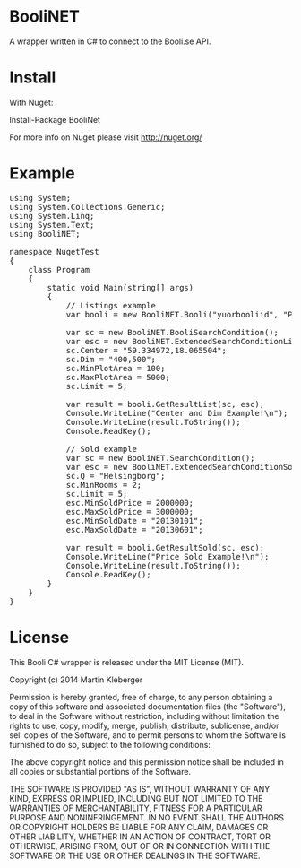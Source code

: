 BooliNET
=======

A wrapper written in C# to connect to the Booli.se API.

Install
=======

With Nuget:

Install-Package BooliNet

For more info on Nuget please visit http://nuget.org/

Example
=======
<pre>
using System;
using System.Collections.Generic;
using System.Linq;
using System.Text;
using BooliNET;

namespace NugetTest
{
    class Program
    {
        static void Main(string[] args)
        {
            // Listings example
            var booli = new BooliNET.Booli("yuorbooliid", "P8OfkdJvKOXgHj--your--booli-key--PmXpd5KZetHS");
            
            var sc = new BooliNET.BooliSearchCondition();
            var esc = new BooliNET.ExtendedSearchConditionList(); //Extended search condition, empty here
            sc.Center = "59.334972,18.065504";
            sc.Dim = "400,500";
            sc.MinPlotArea = 100;
            sc.MaxPlotArea = 5000;
            sc.Limit = 5;

            var result = booli.GetResultList(sc, esc);
            Console.WriteLine("Center and Dim Example!\n");
            Console.WriteLine(result.ToString());
            Console.ReadKey();
            
            // Sold example
            var sc = new BooliNET.SearchCondition();
            var esc = new BooliNET.ExtendedSearchConditionSold(); //Extended search condition, empty here
            sc.Q = "Helsingborg";
            sc.MinRooms = 2;
            sc.Limit = 5;
            esc.MinSoldPrice = 2000000;
            esc.MaxSoldPrice = 3000000;
            esc.MinSoldDate = "20130101";
            esc.MaxSoldDate = "20130601";

            var result = booli.GetResultSold(sc, esc);
            Console.WriteLine("Price Sold Example!\n");
            Console.WriteLine(result.ToString());
            Console.ReadKey();
        }
    }
}
</pre>
License
=======
This Booli C# wrapper is released under the MIT License (MIT).

Copyright (c) 2014 Martin Kleberger

Permission is hereby granted, free of charge, to any person obtaining a copy of this software and associated documentation files (the "Software"), to deal in the Software without restriction, including without limitation the rights to use, copy, modify, merge, publish, distribute, sublicense, and/or sell copies of the Software, and to permit persons to whom the Software is furnished to do so, subject to the following conditions:

The above copyright notice and this permission notice shall be included in all copies or substantial portions of the Software.

THE SOFTWARE IS PROVIDED "AS IS", WITHOUT WARRANTY OF ANY KIND, EXPRESS OR IMPLIED, INCLUDING BUT NOT LIMITED TO THE WARRANTIES OF MERCHANTABILITY, FITNESS FOR A PARTICULAR PURPOSE AND NONINFRINGEMENT. IN NO EVENT SHALL THE AUTHORS OR COPYRIGHT HOLDERS BE LIABLE FOR ANY CLAIM, DAMAGES OR OTHER LIABILITY, WHETHER IN AN ACTION OF CONTRACT, TORT OR OTHERWISE, ARISING FROM, OUT OF OR IN CONNECTION WITH THE SOFTWARE OR THE USE OR OTHER DEALINGS IN THE SOFTWARE.
